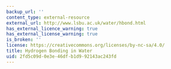 ```yaml
---
backup_url: ''
content_type: external-resource
external_url: http://www.lsbu.ac.uk/water/hbond.html
has_external_licence_warning: true
has_external_license_warning: true
is_broken: ''
license: https://creativecommons.org/licenses/by-nc-sa/4.0/
title: Hydrogen Bonding in Water
uid: 2fd5c09d-0e3e-46df-b1d9-92143ac243fd
---
```

